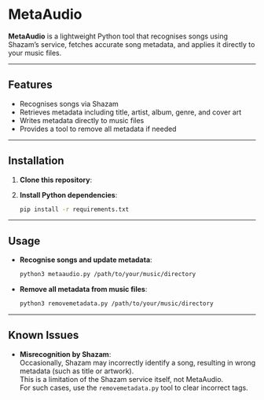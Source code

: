 # MetaAudio

**MetaAudio** is a lightweight Python tool that recognises songs using Shazam’s service, fetches accurate song metadata, and applies it directly to your music files.

---

## Features

- Recognises songs via Shazam
- Retrieves metadata including title, artist, album, genre, and cover art
- Writes metadata directly to music files
- Provides a tool to remove all metadata if needed

---

## Installation

1. **Clone this repository**:

2. **Install Python dependencies**:

   ```bash
   pip install -r requirements.txt
   ```

---

## Usage

- **Recognise songs and update metadata**:

  ```bash
  python3 metaaudio.py /path/to/your/music/directory
  ```

- **Remove all metadata from music files**:

  ```bash
  python3 removemetadata.py /path/to/your/music/directory
  ```

---

## Known Issues

- **Misrecognition by Shazam**:\
  Occasionally, Shazam may incorrectly identify a song, resulting in wrong metadata (such as title or artwork).\
  This is a limitation of the Shazam service itself, not MetaAudio.\
  For such cases, use the `removemetadata.py` tool to clear incorrect tags.